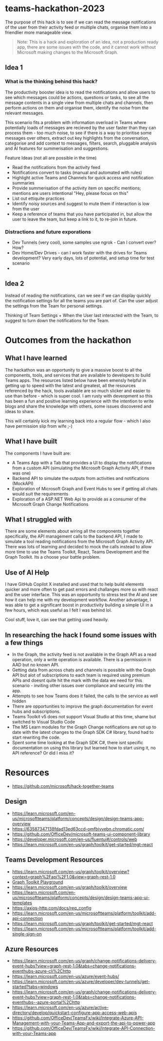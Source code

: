 # teams-hackathon-2023

The purpose of this hack is to see if we can read the message notifications of the user from their activity feed or multiple chats, organise them into a friendlier more manageable view. 

> Note: This is a hack and exploration of an idea, not a production ready app, there are some issues with the code, and it cannot work without Microsoft making changes to the Microsoft Graph.

## Idea 1

### What is the thinking behind this hack?

The productivity booster idea is to read the notifications and allow users to see which messages could be actions, questions or tasks, to see all the message contents in a single view from multiple chats and channels, then perform actions on them and organise them, identify the noise from the relevant messages. 

This scenario fits a problem with information overload in Teams where potentially loads of messages are recieved by the user faster than they can process them - too much noise, to see if there is a way to prioritise some messages over others, extract out key highlights from the conversation, categorise and add context to messages, filters, search, pluggable analysis and AI features for summerisation and suggestions.

Feature Ideas (not all are possible in the time)

- Read the notifications from the activity feed
- Notifications convert to tasks (manual and automated with rules)
- Highlight active Teams and Channels for quick access and notification summaries
- Provide summerisation of the activity item on specific mentions; mentions are users intentional "Hey, please focus on this"
- List out ettiquite practices
- Identify noisy sources and suggest to mute them if interaction is low from the user
- Keep a reference of teams that you have participated in, but allow the user to leave the team, but keep a link to it, to re-join in future. 




### Distractions and future exporations

- Dev Tunnels (very cool), some samples use ngrok - Can I convert over? How?
- Dev Home/Dev Drives - can I work faster with the drives for Teams development? Very early days, lots of potential, and setup time for test scenario
- 

## Idea 2

Instead of reading the notifications, can we see if we can display quickly the notification settings for all the teams you are part of. Can the user adjust the settings from the Team for personal settings. 

Thinking of Team Settings + When the User last interacted with the Team, to suggest to turn down the notifications for the Team.


# Outcomes from the hackathon

## What I have learned

The hackathon was an opportunity to give a massive boost to all the components, tools, and services that are available to developers to build Teams apps. 
The resources listed below have been emensly helpful in getting up to speed with the latest and greatest, all the resources referenced by the hack, tools available are so much slicker and easier to use than before - which is super cool. I am rusty with deveopment so this has been a fun and positive learning experience with the intention to write blogs and share the knowledge with others, some issues discovered and ideas to share. 

This will certainly kick my learning back into a regular flow - which I also have permission slip from wife ;-)


## What I have built

The components I have built are:

- A Teams App with a Tab that provides a UI to display the notifications from a custom API (simulating the Microsoft Graph Activity API, if there was one)
- Backend API to simulate the outputs from activities and notifications (MockAPI)
- Exploration of Microsoft Graph and Event Hubs to see if getting all chats would suit the requirements
- Exploration of a ASP.NET Web Api to provide as a consumer of the Microsoft Graph Change Notifications

## What I struggled with

There are some elements about wiring all the components together specifically, the API management calls to the backend API, I made to simulate a tool reading notifications from the Microsoft Graph Activity API. There was lots of learning and decided to mock the calls instead to allow more time to use the Teams Toolkit, React, Teams Development and the Graph Toolkit. Its a choose your battle problem. 

## Use of AI Help

I have GitHub Copilot X installed and used that to help build elements quicker and more often to get past errors and challanges more so with react and the user interface. This was an opportunity to stress test the AI and see how it can help me with my development workflow. Another advantage, I was able to get a significant boost in productivity building a simple UI in a few hours, which was useful as I felt I was behind lol.

Cool stuff, love it, can see that getting used heavily.

## In researching the hack I found some issues with a few things


- In the Graph, the activity feed is not available in the Graph API as a read operation, only a write operation is available. There is a permission in AAD but no known API.
- Getting data from across chats and channels is possible with the Graph API but alot of subscriptions to each team is required using premium APIs and doesnt quite hit the mark with the data we need for this scenario - inviting other issues over compliance and security into the app.
- Attempts to see how Teams does it failed, the calls to the service as well hidden
- There are opportunities to improve the graph documentation for event hubs and subscriptions.
- Teams Toolkit v5 does not support Visual Studio at this time, shame but switched to Visual Studio Code
- The MS Learn modules for the Graph Change notifications are not up to date with the latest changes to the Graph SDK C# library, found had to start rewriting the code.
- Spent some time looking at the Graph SDK C#, there isnt specific documentation on using this library but learned how to start using it, no API reference? Or did I miss it?

# Resources

- https://github.com/microsoft/hack-together-teams

## Design

- https://learn.microsoft.com/en-us/microsoftteams/platform/concepts/design/design-teams-app-overview
- https://63587347138fdad13ed63ccd-omfbjvvebn.chromatic.com/
- https://github.com/OfficeDev/microsoft-teams-ui-component-library
- https://developer.microsoft.com/en-us/fluentui#/controls/web
- https://learn.microsoft.com/en-us/graph/toolkit/get-started/mgt-react


## Teams Development Resources

- https://learn.microsoft.com/en-us/graph/toolkit/overview?context=graph%2Fapi%2F1.0&view=graph-rest-1.0
- [Graph Toolkit Playground](https://mgt.dev/)
- https://learn.microsoft.com/en-us/graph/toolkit/overview
- https://learn.microsoft.com/en-us/microsoftteams/platform/concepts/design/design-teams-app-ui-templates
- https://axios-http.com/docs/req_config
- https://learn.microsoft.com/en-us/microsoftteams/platform/toolkit/add-api-connection
- https://learn.microsoft.com/en-us/graph/toolkit/get-started/mgt-react
- https://learn.microsoft.com/en-us/microsoftteams/platform/toolkit/add-single-sign-on


## Azure Resources

- https://learn.microsoft.com/en-us/graph/change-notifications-delivery-event-hubs?view=graph-rest-1.0&tabs=change-notifications-eventhubs-azure-cli%2Chttp
- https://learn.microsoft.com/en-us/azure/event-hubs/
- https://learn.microsoft.com/en-us/azure/developer/dev-tunnels/get-started?tabs=windows
- https://learn.microsoft.com/en-us/graph/change-notifications-delivery-event-hubs?view=graph-rest-1.0&tabs=change-notifications-eventhubs--azure-portal%2Chttp
- https://learn.microsoft.com/en-us/azure/active-directory/develop/quickstart-configure-app-access-web-apis
- https://github.com/OfficeDev/TeamsFx/wiki/Integrate-Azure-API-Management-with-your-Teams-App-and-export-the-api-to-power-app
- https://github.com/OfficeDev/TeamsFx/wiki/Integrate-API-Connection-with-your-Teams-app
